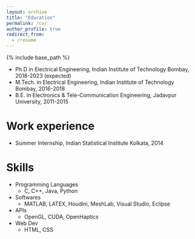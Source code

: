 ```yaml
---
layout: archive
title: "Education"
permalink: /cv/
author_profile: true
redirect_from:
  - /resume
---
```


{% include base_path %}

* Ph.D in Electrical Engineering, Indian Institute of Technology Bombay, 2018-2023 (expected)
* M.Tech. in Electrical Engineering, Indian Institute of Technology Bombay, 2016-2018
* B.E. in Electronics & Tele-Communication Engineering, Jadavpur University, 2011-2015

Work experience
======
* Summer Internship, Indian Statistical Institute Kolkata, 2014
  
Skills
======
* Programming Languages 
  * C, C++, Java, Python
* Softwares
  * MATLAB, LATEX, Houdini, MeshLab, Visual Studio, Eclipse 
* APIs
  * OpenGL, CUDA, OpenHaptics
* Web Dev
  * HTML, CSS